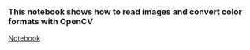 ### This notebook shows how to read images and convert color formats with OpenCV
[Notebook](https://github.com/AngeloDSML/Reading_Images_with_OpenCV/blob/main/OpenCV_Reading.ipynb)
